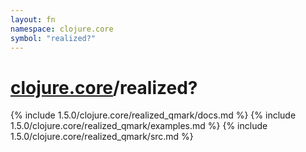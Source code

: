 ```yaml
---
layout: fn
namespace: clojure.core
symbol: "realized?"
---
```


# [clojure.core](../)/realized?

{% include 1.5.0/clojure.core/realized_qmark/docs.md %}
{% include 1.5.0/clojure.core/realized_qmark/examples.md %}
{% include 1.5.0/clojure.core/realized_qmark/src.md %}

